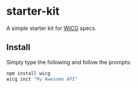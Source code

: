 # starter-kit
A simple starter kit for [WICG](https://wicg.io) specs.

## Install

Simply type the following and follow the prompts:

```Bash
npm install wicg
wicg init "My Awesome API"
```
